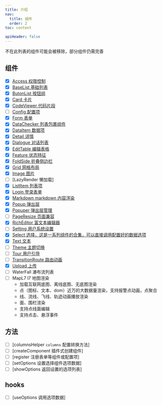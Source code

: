 ```yaml
---
title: 介绍
nav:
  title: 组件
  order: 2
toc: content

apiHeader: false
---
```


不在此列表的组件可能会被移除，部分组件仍需完善

## 组件

- [x] [Access 权限控制](/components/access)
- [x] [BaseList 基础列表](/components/base-list)
- [x] [ButonList 按钮组](/components/button-list)
- [x] [Card 卡片](/components/card)
- [x] [CodeViewer 代码片段](/components/code-viewer)
- [ ] [Config 配置项](/components/config)
- [x] [Form 表单](/components/form)
- [x] [DataChecker 列表包裹组件](/components/data-checker)
- [x] [DataItem 数据项](/components/data-item)
- [x] [Detail 详情](/components/detail)
- [x] [Dialogue 对话列表](/components/dialogue)
- [x] [EditTable 编辑表格](/components/edit-table)
- [x] [Feature 状态特征](/components/feature)
- [x] [FoldSide 折叠侧边栏](/components/fold-side)
- [x] [Grid 网格布局](/components/grid)
- [x] [Image 图片](/components/image)
- [ ] [LazyRender 懒加载]
- [x] [ListItem 列表项](/components/list-item)
- [x] [Login 登录表单](/components/login)
- [x] [Markdown markdown 内容渲染](/components/markdown)
- [x] [Popup 弹出层](/components/popup)
- [x] [Popuper 弹出层管理](/components/popuper)
- [ ] [PageResize 页面兼容](/components/page-resize)
- [x] [RichEditor 富文本编辑器](/components/rich-editor)
- [ ] [Setting 用户系统设置](/components/setting)
- [x] [Select 选择，这是一系列组件的合集，可以直接调用配置好的数据选项](/components/select)
- [x] [Text 文本](/components/text)
- [ ] [Theme 主题切换](/components/theme)
- [ ] [Tour 用户引导](/components/tour)
- [ ] [TransitionRoute 路由动画](/components/transition-route)
- [x] [Upload 上传](/components/upload)
- [ ] WaterFall 瀑布流列表
- [ ] MapL7 l7 地图渲染
  - 加载互联网底图、离线底图、无底图渲染
  - 点（图标、文本、dom）近万的大数据量渲染，支持报警点动画，点聚合
  - 线、流线、飞线、轨迹动画播放渲染
  - 面、围栏渲染
  - 支持点线面编辑
  - 支持点击、悬浮事件

## 方法

- [ ] [columnsHelper `columns` 配置转换方法]
- [ ] [createComponent 插件式创建组件]
- [ ] [register 注册表单等组件或配置项]
- [ ] [setOptions 设置选择组件选项数据]
- [ ] [showOptions 返回设置的选项列表]

## hooks

- [ ] [useOptions 调用选项数据]

